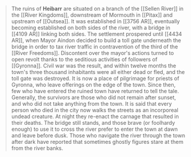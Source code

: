 > The ruins of **Heibarr** are situated on a branch of the [[Sellen River]] in the [[River Kingdoms]], downstream of Mormouth in [[Pitax]] and upstream of [[Outsea]]. 
> It was established in [[3756 AR]], eventually becoming established on both sides of the river, with a bridge in [[4109 AR]] linking both sides. The settlement prospered until [[4434 AR]], when Mayor Aindon decided to build a toll gate underneath the bridge in order to tax river traffic in contravention of the third of the [[River Freedoms]].
> Discontent over the mayor's actions turned to open revolt thanks to the seditious activities of followers of [[Gyronna]]. Civil war was the result, and within twelve months the town's three thousand inhabitants were all either dead or fled, and the toll gate was destroyed. It is now a place of pilgrimage for priests of Gyronna, who leave offerings on the edge of the town.
> Since then, few who have entered the ruined town have returned to tell the tale. Generally, the survivors are those who did not remain after sunset, and who did not take anything from the town. It is said that every person who died in the city now walks the streets as an incorporeal undead creature. At night they re-enact the carnage that resulted in their deaths.
> The bridge still stands, and those brave (or foolhardy enough) to use it to cross the river prefer to enter the town at dawn and leave before dusk. Those who navigate the river through the town after dark have reported that sometimes ghostly figures stare at them from the river banks. 







